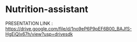 # Nutrition-assistant

PRESENTATION LINK : 
https://drive.google.com/file/d/1no9eP6P9pEF6B00_BAJfS-HgEiQIx67h/view?usp=drivesdk 
